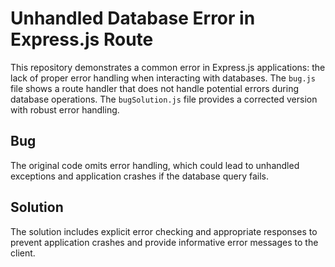 # Unhandled Database Error in Express.js Route

This repository demonstrates a common error in Express.js applications: the lack of proper error handling when interacting with databases. The `bug.js` file shows a route handler that does not handle potential errors during database operations.  The `bugSolution.js` file provides a corrected version with robust error handling.

## Bug
The original code omits error handling, which could lead to unhandled exceptions and application crashes if the database query fails.

## Solution
The solution includes explicit error checking and appropriate responses to prevent application crashes and provide informative error messages to the client.